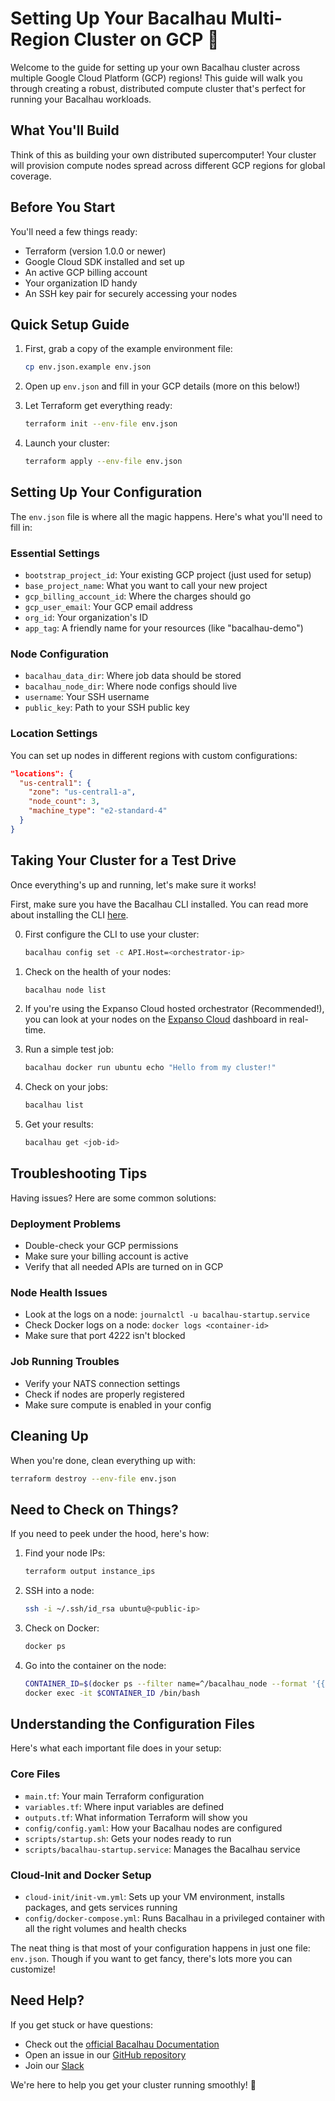 # Setting Up Your Bacalhau Multi-Region Cluster on GCP 🚀

Welcome to the guide for setting up your own Bacalhau cluster across multiple Google Cloud Platform (GCP) regions! This guide will walk you through creating a robust, distributed compute cluster that's perfect for running your Bacalhau workloads.

## What You'll Build

Think of this as building your own distributed supercomputer! Your cluster will provision compute nodes spread across different GCP regions for global coverage.

## Before You Start

You'll need a few things ready:
- Terraform (version 1.0.0 or newer)
- Google Cloud SDK installed and set up
- An active GCP billing account
- Your organization ID handy
- An SSH key pair for securely accessing your nodes

## Quick Setup Guide

1. First, grab a copy of the example environment file:
   ```bash
   cp env.json.example env.json
   ```

2. Open up `env.json` and fill in your GCP details (more on this below!)

3. Let Terraform get everything ready:
   ```bash
   terraform init --env-file env.json
   ```

4. Launch your cluster:
   ```bash
   terraform apply --env-file env.json
   ```

## Setting Up Your Configuration

The `env.json` file is where all the magic happens. Here's what you'll need to fill in:

### Essential Settings
- `bootstrap_project_id`: Your existing GCP project (just used for setup)
- `base_project_name`: What you want to call your new project
- `gcp_billing_account_id`: Where the charges should go
- `gcp_user_email`: Your GCP email address
- `org_id`: Your organization's ID
- `app_tag`: A friendly name for your resources (like "bacalhau-demo")

### Node Configuration
- `bacalhau_data_dir`: Where job data should be stored
- `bacalhau_node_dir`: Where node configs should live
- `username`: Your SSH username
- `public_key`: Path to your SSH public key

### Location Settings
You can set up nodes in different regions with custom configurations:
```json
"locations": {
  "us-central1": {
    "zone": "us-central1-a",
    "node_count": 3,
    "machine_type": "e2-standard-4"
  }
}
```

## Taking Your Cluster for a Test Drive

Once everything's up and running, let's make sure it works!

First, make sure you have the Bacalhau CLI installed. You can read more about installing the CLI [here](https://docs.bacalhau.org/getting-started/installation).

0. First configure the CLI to use your cluster:
   ```bash
   bacalhau config set -c API.Host=<orchestrator-ip>
   ```

1. Check on the health of your nodes:
   ```bash
   bacalhau node list
   ```

2. If you're using the Expanso Cloud hosted orchestrator (Recommended!), you can look at your nodes on the [Expanso Cloud](https://cloud.expanso.io/networks/) dashboard in real-time.

3. Run a simple test job:
   ```bash
   bacalhau docker run ubuntu echo "Hello from my cluster!" 
   ```

4. Check on your jobs:
   ```bash
   bacalhau list
   ```

5. Get your results:
   ```bash
   bacalhau get <job-id>
   ```

## Troubleshooting Tips

Having issues? Here are some common solutions:

### Deployment Problems
- Double-check your GCP permissions
- Make sure your billing account is active
- Verify that all needed APIs are turned on in GCP

### Node Health Issues
- Look at the logs on a node: `journalctl -u bacalhau-startup.service`
- Check Docker logs on a node: `docker logs <container-id>`
- Make sure that port 4222 isn't blocked

### Job Running Troubles
- Verify your NATS connection settings
- Check if nodes are properly registered
- Make sure compute is enabled in your config

## Cleaning Up

When you're done, clean everything up with:
```bash
terraform destroy --env-file env.json
```

## Need to Check on Things?

If you need to peek under the hood, here's how:

1. Find your node IPs:
   ```bash
   terraform output instance_ips
   ```

2. SSH into a node:
   ```bash
   ssh -i ~/.ssh/id_rsa ubuntu@<public-ip>
   ```

3. Check on Docker:
   ```bash
   docker ps
   ```

4. Go into the container on the node:
   ```bash
   CONTAINER_ID=$(docker ps --filter name=^/bacalhau_node --format '{{.ID}}' | head -n1)
   docker exec -it $CONTAINER_ID /bin/bash
   ```

## Understanding the Configuration Files

Here's what each important file does in your setup:

### Core Files
- `main.tf`: Your main Terraform configuration
- `variables.tf`: Where input variables are defined
- `outputs.tf`: What information Terraform will show you
- `config/config.yaml`: How your Bacalhau nodes are configured
- `scripts/startup.sh`: Gets your nodes ready to run
- `scripts/bacalhau-startup.service`: Manages the Bacalhau service

### Cloud-Init and Docker Setup
- `cloud-init/init-vm.yml`: Sets up your VM environment, installs packages, and gets services running
- `config/docker-compose.yml`: Runs Bacalhau in a privileged container with all the right volumes and health checks

The neat thing is that most of your configuration happens in just one file: `env.json`. Though if you want to get fancy, there's lots more you can customize! 

## Need Help?

If you get stuck or have questions:
- Check out the [official Bacalhau Documentation](https://docs.bacalhau.org/)
- Open an issue in our [GitHub repository](https://github.com/bacalhau-project/bacalhau)
- Join our [Slack](https://bit.ly/bacalhau-project-slack)

We're here to help you get your cluster running smoothly! 🌟
